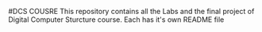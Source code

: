 #DCS COUSRE
This repository contains all the Labs and the final project of Digital Computer Sturcture course.
Each has it's own README file
